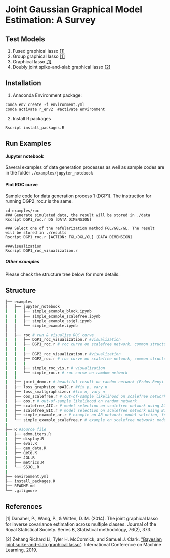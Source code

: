 # Joint Gaussian Graphical Model Estimation: A Survey

## Test Models
1. Fused graphical lasso [[1]](#1)
2. Group graphical lasso [[1]](#1)
3. Graphical lasso [[1]](#1)
4. Doubly joint spike-and-slab graphical lasso [[2]](#2)
    
## Installation
1. Anaconda Environment package: 
```
conda env create -f environment.yml
conda activate r_env2  #activate environment
```
2. Install R packages
```
Rscript install_packages.R
```

## Run Examples

#### Jupyter notebook
Saveral examples of data generation processes as well as sample codes are in the folder `./examples/jupyter_notebook`

#### Plot ROC curve
Sample code for data generation process 1 (DGP1). The instruction for running DGP2_roc.r is the same.

```
cd examples/roc
### Generate simulated data, the result will be stored in ./data 
Rscript DGP1_roc.r DG [DATA DIMENSION]

### Select one of the refularization method FGL/GGL/GL. The result will be stored in ./results
Rscript DGP1_roc.r [ACTION: FGL/DGL/GL] [DATA DIMENSION]

###visualization
Rscript DGP1_roc_visualization.r
```


##### Other examples
Please check the structure tree below for more details.


## Structure
```bash
├── examples
│   ├── jupyter_notebook
|   |   ├── simple_example_block.ipynb
|   |   ├── simple_example_scalefree.ipynb
|   |   ├── simple_example_ssjgl.ipynb
│   │   └── simple_example.ipynb
│   │
│   ├── roc # run & visualize ROC curve
|   |   ├── DGP1_roc_visualization.r #visualization
│   |   ├── DGP1_roc.r # roc curve on scalefree network, common structures share same inverse convarince matrix (data generation process 1)
|   |   |                
|   |   ├── DGP2_roc_visualization.r #visualization
|   |   ├── DGP2_roc.r # roc curve on scalefree network, common structures have different inverse convarince matrices (data generation process 2)
|   |   |                    
|   |   ├── simple_roc_vis.r # visualization
|   |   └── simple_roc.r # roc curve on ramdom network
|   | 
|   ├── joint_demo.r # beautiful result on random network (Erdos-Renyi graph)            
│   ├── loss_graphsize_npAIC.r #fix p, vary n            
│   ├── loss_smallgraphsize.r #fix n, vary n             
│   ├── oos_scalefree.r # out-of-sample likelihood on scalefree network.              
│   ├── oos.r # out-of-sample likelihood on random network      
|   ├── scalefree_AIC.r # model selection on scalefree network using AIC, tune the trucation value                
|   ├── scalefree_BIC.r # model selection on scalefree network using BIC, tune the trucation value               
|   ├── simple_example_ar.r # example on AR network: model selction, fnr,fpr, Frobenious loss, etropy loss                      
|   └── simple_example_scalefree.r # example on scalefree network: model selction, fnr,fpr, Frobenious loss, etropy loss
|                          
├── R #source file
|   ├── admm.iters.R
|   ├── display.R
|   ├── eval.R
|   ├── gen_data.R
|   ├── gete.R
|   ├── JGL.R
|   ├── metrics.R
|   └── SSJGL.R
|   
├── environment.yml
├── install_packages.R
├── README.md
└── .gitignore
```

## References
<a id="1">[1]</a> 
Danaher, P., Wang, P., & Witten, D. M. (2014). 
The joint graphical lasso for inverse covariance estimation across multiple classes. 
Journal of the Royal Statistical Society. Series B, Statistical methodology, 76(2), 373.

<a id="2">[2]</a>
Zehang Richard Li, Tyler H. McCormick, and Samuel J. Clark. 
["Bayesian joint spike-and-slab graphical lasso"](https://github.com/richardli/SSJGL).
 International Conference on Machine Learning, 2019.


